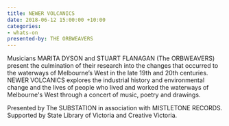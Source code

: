 ```yaml
---
title: NEWER VOLCANICS
date: 2018-06-12 15:00:00 +10:00
categories:
- whats-on
presented-by: THE ORBWEAVERS
---
```


Musicians MARITA DYSON and STUART FLANAGAN (The ORBWEAVERS) present the culmination of their research into the changes that occurred to the waterways of Melbourne’s West in the late 19th and 20th centuries. NEWER VOLCANICS explores the industrial history and environmental change and the lives of people who lived and worked the waterways of Melbourne's West through a concert of music, poetry and drawings. 

Presented by The SUBSTATION in association with MISTLETONE RECORDS. Supported by State Library of Victoria and Creative Victoria.